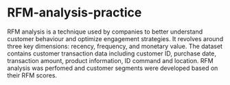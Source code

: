 # RFM-analysis-practice
RFM analysis is a technique used by companies to better understand customer behaviour and optimize engagement strategies. It revolves around three key dimensions: recency, frequency, and monetary value.
The dataset contains customer transaction data including customer ID, purchase date, transaction amount, product information, ID command and location. 
 RFM analysis was perfomed and customer segments were developed based on their RFM scores.
